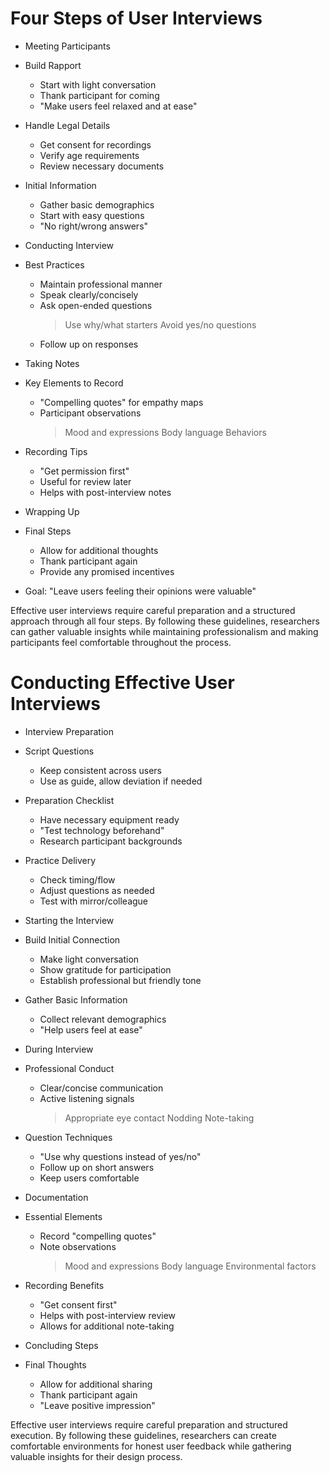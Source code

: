 # Four Steps of User Interviews

* Meeting Participants
 * Build Rapport
   - Start with light conversation
   - Thank participant for coming
   - "Make users feel relaxed and at ease"
 * Handle Legal Details
   - Get consent for recordings
   - Verify age requirements
   - Review necessary documents
 * Initial Information
   - Gather basic demographics
   - Start with easy questions
   - "No right/wrong answers"

* Conducting Interview
 * Best Practices
   - Maintain professional manner
   - Speak clearly/concisely
   - Ask open-ended questions
     > Use why/what starters
     > Avoid yes/no questions
   - Follow up on responses

* Taking Notes
 * Key Elements to Record
   - "Compelling quotes" for empathy maps
   - Participant observations
     > Mood and expressions
     > Body language
     > Behaviors
 * Recording Tips
   - "Get permission first"
   - Useful for review later
   - Helps with post-interview notes

* Wrapping Up
 * Final Steps
   - Allow for additional thoughts
   - Thank participant again
   - Provide any promised incentives
 * Goal: "Leave users feeling their opinions were valuable"

Effective user interviews require careful preparation and a structured approach through all four steps. By following these guidelines, researchers can gather valuable insights while maintaining professionalism and making participants feel comfortable throughout the process.

# Conducting Effective User Interviews

* Interview Preparation
 * Script Questions
   - Keep consistent across users
   - Use as guide, allow deviation if needed
 * Preparation Checklist
   - Have necessary equipment ready
   - "Test technology beforehand"
   - Research participant backgrounds
 * Practice Delivery
   - Check timing/flow
   - Adjust questions as needed
   - Test with mirror/colleague

* Starting the Interview
 * Build Initial Connection
   - Make light conversation
   - Show gratitude for participation
   - Establish professional but friendly tone
 * Gather Basic Information
   - Collect relevant demographics
   - "Help users feel at ease"

* During Interview
 * Professional Conduct
   - Clear/concise communication
   - Active listening signals
     > Appropriate eye contact
     > Nodding
     > Note-taking
 * Question Techniques
   - "Use why questions instead of yes/no"
   - Follow up on short answers
   - Keep users comfortable

* Documentation
 * Essential Elements
   - Record "compelling quotes"
   - Note observations
     > Mood and expressions
     > Body language
     > Environmental factors
 * Recording Benefits
   - "Get consent first"
   - Helps with post-interview review
   - Allows for additional note-taking

* Concluding Steps
 * Final Thoughts
   - Allow for additional sharing
   - Thank participant again
   - "Leave positive impression"

Effective user interviews require careful preparation and structured execution. By following these guidelines, researchers can create comfortable environments for honest user feedback while gathering valuable insights for their design process.
